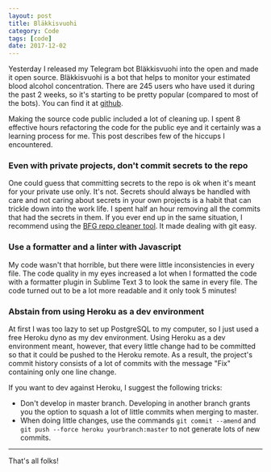 ```yaml
---
layout: post
title: Bläkkisvuohi
category: Code
tags: [code]
date: 2017-12-02
---
```


Yesterday I released my Telegram bot Bläkkisvuohi into the open and made it open source. Bläkkisvuohi is a bot that helps to monitor your estimated blood alcohol concentration. There are 245 users who have used it during the past 2 weeks, so it's starting to be pretty popular (compared to most of the bots). You can find it at [github](https://github.com/ultsi/blakkisvuohi). 

Making the source code public included a lot of cleaning up. I spent 8 effective hours refactoring the code for the public eye and it certainly was a learning process for me. This post describes few of the hiccups I encountered.

### Even with private projects, don't commit secrets to the repo

One could guess that committing secrets to the repo is ok when it's meant for your private use only. It's not. Secrets should always be handled with care and not caring about secrets in your own projects is a habit that can trickle down into the work life. I spent half an hour removing all the commits that had the secrets in them. If you ever end up in the same situation, I recommend using the [BFG repo cleaner tool](https://rtyley.github.io/bfg-repo-cleaner/). It made dealing with git easy.

### Use a formatter and a linter with Javascript

My code wasn't that horrible, but there were little inconsistencies in every file. The code quality in my eyes increased a lot when I formatted the code with a formatter plugin in Sublime Text 3 to look the same in every file. The code turned out to be a lot more readable and it only took 5 minutes!

### Abstain from using Heroku as a dev environment

At first I was too lazy to set up PostgreSQL to my computer, so I just used a free Heroku dyno as my dev environment. Using Heroku as a dev environment meant, however, that every little change had to be committed so that it could be pushed to the Heroku remote. As a result, the project's commit history consists of a lot of commits with the message "Fix" containing only one line change.

If you want to dev against Heroku, I suggest the following tricks:

* Don't develop in master branch. Developing in another branch grants you the option to squash a lot of little commits when merging to master.
* When doing little changes, use the commands `git commit --amend` and `git push --force heroku yourbranch:master` to not generate lots of new commits.

<hr>

That's all folks!